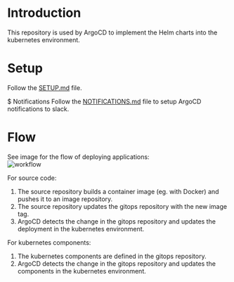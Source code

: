 # Introduction
This repository is used by ArgoCD to implement the Helm charts into the kubernetes environment.

# Setup
Follow the [SETUP.md](../main/SETUP.md) file.

$ Notifications
Follow the [NOTIFICATIONS.md](../main/NOTIFICATIONS.md) file to setup ArgoCD notifications to slack.

# Flow

See image for the flow of deploying applications:<br/>
![workflow](../main/.docs/workflow.png?raw=true)

For source code:
1. The source repository builds a container image (eg. with Docker) and pushes it to an image repository.
2. The source repository updates the gitops repository with the new image tag.
3. ArgoCD detects the change in the gitops repository and updates the deployment in the kubernetes environment.

For kubernetes components:
1. The kubernetes components are defined in the gitops repository.
2. ArgoCD detects the change in the gitops repository and updates the components in the kubernetes environment.
